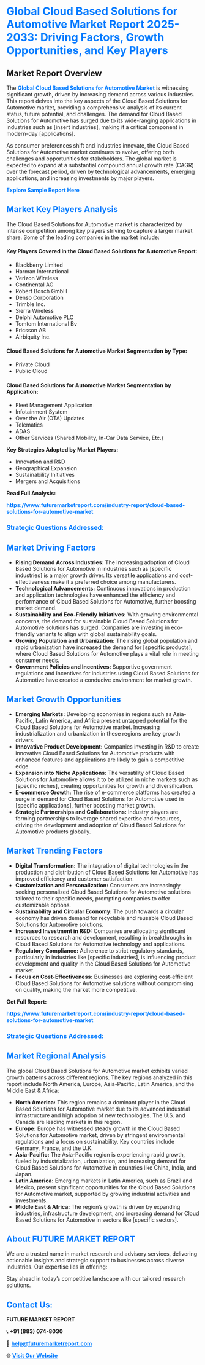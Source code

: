 <h1 style="color: #007BFF;">Global Cloud Based Solutions for Automotive Market Report 2025-2033: Driving Factors, Growth Opportunities, and Key Players</h1>

<section id="overview">
<h2>Market Report Overview</h2>
<p>The <a href="https://www.futuremarketreport.com/industry-report/cloud-based-solutions-for-automotive-market" style="color: #007BFF; text-decoration: none;"><strong>Global Cloud Based Solutions for Automotive Market</strong></a> is witnessing significant growth, driven by increasing demand across various industries. This report delves into the key aspects of the Cloud Based Solutions for Automotive market, providing a comprehensive analysis of its current status, future potential, and challenges. The demand for Cloud Based Solutions for Automotive has surged due to its wide-ranging applications in industries such as [insert industries], making it a critical component in modern-day [applications].</p>
<p>As consumer preferences shift and industries innovate, the Cloud Based Solutions for Automotive market continues to evolve, offering both challenges and opportunities for stakeholders. The global market is expected to expand at a substantial compound annual growth rate (CAGR) over the forecast period, driven by technological advancements, emerging applications, and increasing investments by major players.</p>
</section>

<section id="overview">
<p><a href="https://www.futuremarketreport.com/request-sample/reportId=56982" style="color: #007BFF; text-decoration: none;"><strong>Explore Sample Report Here</strong></a></p>
</section>

<section id="key-players">
<h2 style="color: #007BFF;">Market Key Players Analysis</h2>
<p>The Cloud Based Solutions for Automotive market is characterized by intense competition among key players striving to capture a larger market share. Some of the leading companies in the market include:</p>
<h4>Key Players Covered in the Cloud Based Solutions for Automotive Report:</h4>
<ul><li>Blackberry Limited</li><li>Harman International</li><li>Verizon Wireless</li><li>Continental AG</li><li>Robert Bosch GmbH</li><li>Denso Corporation</li><li>Trimble Inc.</li><li>Sierra Wireless</li><li>Delphi Automotive PLC</li><li>Tomtom International Bv</li><li>Ericsson AB</li><li>Airbiquity Inc.</li></ul>
<h4>Cloud Based Solutions for Automotive Market Segmentation by Type:</h4>
<ul><li>Private Cloud</li><li>Public Cloud</li></ul>

<h4>Cloud Based Solutions for Automotive Market Segmentation by Application:</h4>
<ul><li>Fleet Management Application</li><li>Infotainment System</li><li>Over the Air (OTA) Updates</li><li>Telematics</li><li>ADAS</li><li>Other Services (Shared Mobility, In-Car Data Service, Etc.)</li></ul>
<p><strong>Key Strategies Adopted by Market Players:</strong></p>
<ul>
<li>Innovation and R&D</li>
<li>Geographical Expansion</li>
<li>Sustainability Initiatives</li>
<li>Mergers and Acquisitions</li>
</ul>
</section>

<section>
<p><strong>Read Full Analysis: </strong></p><a href="https://www.futuremarketreport.com/industry-report/cloud-based-solutions-for-automotive-market" style="color: #007BFF; text-decoration: none;"><strong>https://www.futuremarketreport.com/industry-report/cloud-based-solutions-for-automotive-market</strong></a>
<h3 style="color: #007BFF;">Strategic Questions Addressed:</h3>
</section>

<section id="driving-factors">
<h2 style="color: #007BFF;">Market Driving Factors</h2>
<ul>
<li><strong>Rising Demand Across Industries:</strong> The increasing adoption of Cloud Based Solutions for Automotive in industries such as [specific industries] is a major growth driver. Its versatile applications and cost-effectiveness make it a preferred choice among manufacturers.</li>
<li><strong>Technological Advancements:</strong> Continuous innovations in production and application technologies have enhanced the efficiency and performance of Cloud Based Solutions for Automotive, further boosting market demand.</li>
<li><strong>Sustainability and Eco-Friendly Initiatives:</strong> With growing environmental concerns, the demand for sustainable Cloud Based Solutions for Automotive solutions has surged. Companies are investing in eco-friendly variants to align with global sustainability goals.</li>
<li><strong>Growing Population and Urbanization:</strong> The rising global population and rapid urbanization have increased the demand for [specific products], where Cloud Based Solutions for Automotive plays a vital role in meeting consumer needs.</li>
<li><strong>Government Policies and Incentives:</strong> Supportive government regulations and incentives for industries using Cloud Based Solutions for Automotive have created a conducive environment for market growth.</li>
</ul>
</section>

<section id="growth-opportunities">
<h2 style="color: #007BFF;">Market Growth Opportunities</h2>
<ul>
<li><strong>Emerging Markets:</strong> Developing economies in regions such as Asia-Pacific, Latin America, and Africa present untapped potential for the Cloud Based Solutions for Automotive market. Increasing industrialization and urbanization in these regions are key growth drivers.</li>
<li><strong>Innovative Product Development:</strong> Companies investing in R&D to create innovative Cloud Based Solutions for Automotive products with enhanced features and applications are likely to gain a competitive edge.</li>
<li><strong>Expansion into Niche Applications:</strong> The versatility of Cloud Based Solutions for Automotive allows it to be utilized in niche markets such as [specific niches], creating opportunities for growth and diversification.</li>
<li><strong>E-commerce Growth:</strong> The rise of e-commerce platforms has created a surge in demand for Cloud Based Solutions for Automotive used in [specific applications], further boosting market growth.</li>
<li><strong>Strategic Partnerships and Collaborations:</strong> Industry players are forming partnerships to leverage shared expertise and resources, driving the development and adoption of Cloud Based Solutions for Automotive products globally.</li>
</ul>
</section>

<section id="trending-factors">
<h2 style="color: #007BFF;">Market Trending Factors</h2>
<ul>
<li><strong>Digital Transformation:</strong> The integration of digital technologies in the production and distribution of Cloud Based Solutions for Automotive has improved efficiency and customer satisfaction.</li>
<li><strong>Customization and Personalization:</strong> Consumers are increasingly seeking personalized Cloud Based Solutions for Automotive solutions tailored to their specific needs, prompting companies to offer customizable options.</li>
<li><strong>Sustainability and Circular Economy:</strong> The push towards a circular economy has driven demand for recyclable and reusable Cloud Based Solutions for Automotive solutions.</li>
<li><strong>Increased Investment in R&D:</strong> Companies are allocating significant resources to research and development, resulting in breakthroughs in Cloud Based Solutions for Automotive technology and applications.</li>
<li><strong>Regulatory Compliance:</strong> Adherence to strict regulatory standards, particularly in industries like [specific industries], is influencing product development and quality in the Cloud Based Solutions for Automotive market.</li>
<li><strong>Focus on Cost-Effectiveness:</strong> Businesses are exploring cost-efficient Cloud Based Solutions for Automotive solutions without compromising on quality, making the market more competitive.</li>
</ul>
</section>

<section>
<p><strong>Get Full Report: </strong></p><a href="https://www.futuremarketreport.com/industry-report/cloud-based-solutions-for-automotive-market" style="color: #007BFF; text-decoration: none;"><strong>https://www.futuremarketreport.com/industry-report/cloud-based-solutions-for-automotive-market</strong></a>
<h3 style="color: #007BFF;">Strategic Questions Addressed:</h3>
</section>


<section id="regional-analysis">
<h2 style="color: #007BFF;">Market Regional Analysis</h2>
<p>The global Cloud Based Solutions for Automotive market exhibits varied growth patterns across different regions. The key regions analyzed in this report include North America, Europe, Asia-Pacific, Latin America, and the Middle East & Africa:</p>
<ul>
<li><strong>North America:</strong> This region remains a dominant player in the Cloud Based Solutions for Automotive market due to its advanced industrial infrastructure and high adoption of new technologies. The U.S. and Canada are leading markets in this region.</li>
<li><strong>Europe:</strong> Europe has witnessed steady growth in the Cloud Based Solutions for Automotive market, driven by stringent environmental regulations and a focus on sustainability. Key countries include Germany, France, and the U.K.</li>
<li><strong>Asia-Pacific:</strong> The Asia-Pacific region is experiencing rapid growth, fueled by industrialization, urbanization, and increasing demand for Cloud Based Solutions for Automotive in countries like China, India, and Japan.</li>
<li><strong>Latin America:</strong> Emerging markets in Latin America, such as Brazil and Mexico, present significant opportunities for the Cloud Based Solutions for Automotive market, supported by growing industrial activities and investments.</li>
<li><strong>Middle East & Africa:</strong> The region’s growth is driven by expanding industries, infrastructure development, and increasing demand for Cloud Based Solutions for Automotive in sectors like [specific sectors].</li>
</ul>
</section>

<footer>
<h2 style="color: #007BFF;">About FUTURE MARKET REPORT</h2>
<p>We are a trusted name in market research and advisory services, delivering actionable insights and strategic support to businesses across diverse industries. Our expertise lies in offering:</p>

<p>Stay ahead in today’s competitive landscape with our tailored research solutions.</p>

<h2 style="color: #007BFF;">Contact Us:</h2>
<p><strong>FUTURE MARKET REPORT</strong></p>
<p>📞 <strong>+91 (883) 074-8030</strong></p>
<p>📧 <strong><a href="mailto:help@futuremarketreport.com" style="color: #007BFF;">help@futuremarketreport.com</a></strong></p>
<p>🌐 <strong><a href="https://www.futuremarketreport.com/" style="color: #007BFF;">Visit Our Website</a></strong></p>
</footer>
